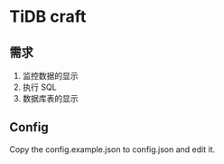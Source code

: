 # TiDB craft

## 需求

1. 监控数据的显示
2. 执行 SQL
3. 数据库表的显示

## Config

Copy the config.example.json to config.json and edit it.
